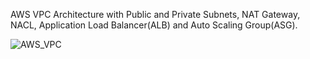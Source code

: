 AWS VPC Architecture with Public and Private Subnets, NAT Gateway, NACL, Application Load Balancer(ALB) and Auto Scaling Group(ASG).



<img src="https://docs.aws.amazon.com/images/vpc/latest/userguide/images/vpc-example-private-subnets.png" alt="AWS_VPC">

